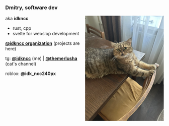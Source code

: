 ### Dmitry, software dev
<img align="right" alt="picture of my cat :3" src="cat.png" width="250">

aka **idkncc**

- rust, cpp
- svelte for webslop development

[**@idkncc organization**](https://github.com/idkncc) (projects are here)

tg: [**@idkncc**](https://t.me/idkncc) (me) | [**@themerlusha**](https://t.me/themerlusha) (cat's channel)

roblox: **@idk_ncc240px**
